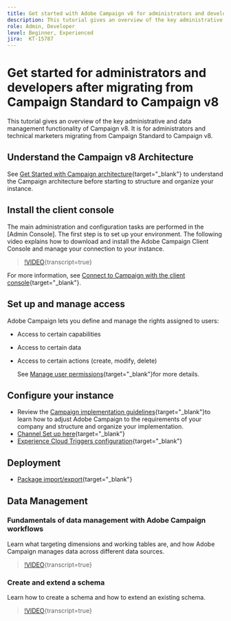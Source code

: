```yaml
---
title: Get started with Adobe Campaign v8 for administrators and developers.
description: This tutorial gives an overview of the key administrative and data management functionality of Campaign v8. It is targeted for administrators and the technical marketer migrating from Campaign Standard to Campaign v8.
role: Admin, Developer
level: Beginner, Experienced
jira:  KT-15787
---
```


# Get started for administrators and developers after migrating from Campaign Standard to Campaign v8

This tutorial gives an overview of the key administrative and data management functionality of Campaign v8. It is for administrators and technical marketers migrating from Campaign Standard to Campaign v8.

## Understand the Campaign v8 Architecture

See [Get Started with Campaign architecture](https://experienceleague.adobe.com/en/docs/campaign/campaign-v8/config/architecture/architecture){target="_blank"} to understand the Campaign architecture before starting to structure and organize your instance.


## Install the client console

The main administration and configuration tasks are performed in the [Admin Console]. The first step is to set up your environment. The following video explains how to download and install the Adobe Campaign Client Console and manage your connection to your instance.

>[!VIDEO](https://video.tv.adobe.com/v/335375?quality=12&learn=on){transcript=true}

For more information, see [Connect to Campaign with the client console](https://experienceleague.adobe.com/en/docs/campaign/campaign-v8/new/connect){target="_blank"}.

## Set up and manage access 

Adobe Campaign lets you define and manage the rights assigned to users:

* Access to certain capabilities
* Access to certain data
* Access to certain actions (create, modify, delete)

  See [Manage user permissions](https://experienceleague.adobe.com/en/docs/campaign/campaign-v8/admin/permissions/manage-permissions){target="_blank"}for more details.

## Configure your instance 

* Review the [Campaign implementation guidelines](https://experienceleague.adobe.com/en/docs/campaign/campaign-v8/config/implement/implement){target="_blank"}to learn how to adjust Adobe Campaign to the requirements of your company and structure and organize your implementation.
* [Channel Set up here](https://experienceleague.adobe.com/en/docs/campaign/campaign-v8/send/push/push-data-collection){target="_blank"}
* [Experience Cloud Triggers configuration](https://experienceleague.adobe.com/en/docs/campaign-classic/using/integrating-with-adobe-experience-cloud/experience-triggers/about-triggers){target="_blank"}

## Deployment

* [Package import/export](https://experienceleague.adobe.com/en/docs/campaign/campaign-v8/developer/packages){target="_blank"}

## Data Management

### Fundamentals of data management with Adobe Campaign workflows

Learn what targeting dimensions and working tables are, and how Adobe Campaign manages data across different data sources.

>[!VIDEO](https://video.tv.adobe.com/v/339992?quality=12&learn=on){transcript=true}


### Create and extend a schema

Learn how to create a schema and how to extend an existing schema.

>[!VIDEO](https://video.tv.adobe.com/v/337939?quality=12&learn=on){transcript=true}
